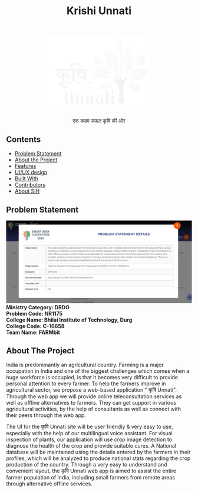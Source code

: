 <h1 align="center"> Krishi Unnati </h1> <br>
<p align="center">
    <img src="static/Images/final white logo.png" width="280">
  </a>
</p>

<p align="center">
एक कदम सफल कृषि की ओर 
</p>


## Contents

- [Problem Statement](#problem-statement)
- [About the Project](#about-the-project)
- [Features](#features-)
- [UI/UX design](#ui/ux-design-)
- [Built With](#built-with-)
- [Contributors](#contributors-)
- [About SIH](#about-sih-)

## Problem Statement
<img src="static/Images/prblm statement.png" width="1000"> <br/>
**Ministry Category: DRDO <br/>
Problem Code: NR1175<br/>
College Name: Bhilai Institute of Technology, Durg <br/>
College Code: C-16658<br/>
Team Name: FARMbit<br/>**

## About The Project

India is predominantly an agricultural country. Farming is a major occupation in India and one of the biggest 
challenges which comes when a huge workforce is occupied, is that it becomes very difficult to provide 
personal attention to every farmer. To help the farmers improve in agricultural sector, we propose a web-based application " कृषि Unnati". 
Through the web app we will provide online teleconsultation services as 
well as offline alternatives to farmers. They can get support in various agricultural activities, by the help of 
consultants as well as connect with their peers through the web app. 

The UI for the कृषि Unnati site will be user friendly & very easy to use, especially with the help of our 
multilingual voice assistant. For visual inspection of plants, our application will use crop image detection to 
diagnose the health of the crop and provide suitable cures. A National database will be maintained using the 
details entered by the farmers in their profiles, which will be analyzed to produce national stats regarding the 
crop production of the country. Through a very easy to understand and convenient layout, the कृषि Unnati
web app is aimed to assist the entire farmer population of India, including small farmers from remote 
areas through alternative offline services.

